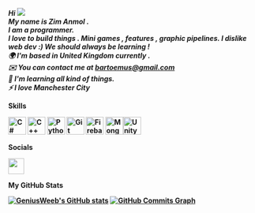 <b><i>Hi ![](https://user-images.githubusercontent.com/18350557/176309783-0785949b-9127-417c-8b55-ab5a4333674e.gif)<br>My name is Zim Anmol . <br> I am a programmer. <br>  I love to build things . Mini games , features , graphic pipelines. I dislike web dev :) We should always be learning ! 
<b><br> 🌍  I'm based in United Kingdom currently .<br> ✉️ You can contact me at [bartoemus@gmail.com](mailto:bartoemus@gmail.com)  <br> 🧠 I'm learning all kind of things. <br><b>⚡  I love Manchester City </b> </i>

 Skills  

<p align="left"> <a href="https://docs.microsoft.com/en-us/dotnet/csharp/" target="_blank" rel="noreferrer"><img src="https://raw.githubusercontent.com/danielcranney/readme-generator/main/public/icons/skills/csharp-colored.svg" width="36" height="36" alt="C#" /></a> <a href="https://docs.microsoft.com/en-us/cpp/?view=msvc-170" target="_blank" rel="noreferrer"><img src="https://raw.githubusercontent.com/danielcranney/readme-generator/main/public/icons/skills/cplusplus-colored.svg" width="36" height="36" alt="C++" /></a> <a href="https://www.python.org/" target="_blank" rel="noreferrer"><img src="https://raw.githubusercontent.com/danielcranney/readme-generator/main/public/icons/skills/python-colored.svg" width="36" height="36" alt="Python" /></a> <a href="https://git-scm.com/" target="_blank" rel="noreferrer"><img src="https://raw.githubusercontent.com/danielcranney/readme-generator/main/public/icons/skills/git-colored.svg" width="36" height="36" alt="Git" /></a> <a href="https://firebase.google.com/" target="_blank" rel="noreferrer"><img src="https://raw.githubusercontent.com/danielcranney/readme-generator/main/public/icons/skills/firebase-colored.svg" width="36" height="36" alt="Firebase" /></a> <a href="https://www.mongodb.com/" target="_blank" rel="noreferrer"><img src="https://raw.githubusercontent.com/danielcranney/readme-generator/main/public/icons/skills/mongodb-colored.svg" width="36" height="36" alt="MongoDB" /></a><img src="https://www.iconfinder.com/icons/1082443/unity2d_unity_unity3d_logo_game_engine_unity_3d_icon" width="36" height="36" alt="Unity3d" /></a>
 
 </p> 
Socials  <p align="left"> <a href="https://www.github.com/GeniusWeeb" target="_blank" rel="noreferrer"><img src="https://raw.githubusercontent.com/danielcranney/readme-generator/main/public/icons/socials/github.svg" width="32" height="32" /></a></p>
 
<b> My GitHub Stats</b>
 
<a href="http://www.github.com/GeniusWeeb"><img src="https://github-readme-stats.vercel.app/api?username=GeniusWeeb&show_icons=true&hide=prs,issues,contribs&count_private=true&title_color=3382ed&text_color=ef4444&icon_color=0891b2&bg_color=1c1917&hide_border=true&show_icons=true" alt="GeniusWeeb's GitHub stats" /></a>
<a href="http://www.github.com/GeniusWeeb"><img src="https://github-readme-activity-graph.cyclic.app/graph?username=GeniusWeeb&bg_color=1c1917&color=ef4444&line=0891b2&point=ef4444&area_color=1c1917&area=true&hide_border=true&custom_title=GitHub%20Commits%20Graph" alt="GitHub Commits Graph" /></a>


